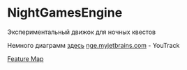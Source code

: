 # NightGamesEngine
Экспериментальный движок для ночных квестов

Немного диаграмм [здесь](https://repository.genmymodel.com/buldo/NightGamesEngine)
[nge.myjetbrains.com](http://nge.myjetbrains.com) - YouTrack

[Feature Map](https://www.featuremap.co/maps/mohomich/Night-Game-Engine)
